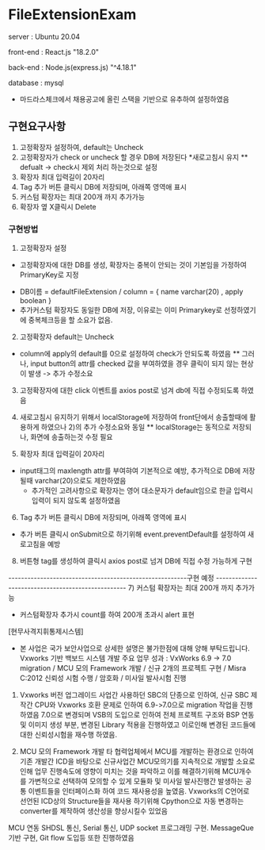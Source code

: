 # FileExtensionExam

server : Ubuntu 20.04

front-end : React.js "18.2.0"

back-end : Node.js(express.js) "^4.18.1"

database : mysql

* 마드라스체크에서 채용공고에 올린 스택을 기반으로 유추하여 설정하였음 

## 구현요구사항

1. 고정확장자 설정하여, default는 Uncheck
2. 고정확장자가 check or uncheck 할 경우 DB에 저장된다 *새로고침시 유지
  ** defualt -> check시 제외 처리 하는것으로 설정
3. 확장자 최대 입력길이 20자리
4. Tag 추가 버튼 클릭시 DB에 저장되며, 아래쪽 영역애 표시
5. 커스텀 확장자는 최대 200개 까지 추가가능
6. 확장자 옆 X클릭시 Delete

### 구현방법

1) 고정확장자 설정
  - 고정확장자에 대한 DB를 생성, 확장자는 중복이 안되는 것이 기본임을 가정하여 PrimaryKey로 지정
   * DB이름 = defaultFileExtension / column = { name varchar(20) , apply boolean }
   * 추가커스텀 확장자도 동일한 DB에 저장, 이유로는 이미 Primarykey로 선정하였기에 중복체크등을 할 소요가 없음.

2) 고정확장자 default는 Uncheck
  - column에 apply의 default를 0으로 설정하여 check가 안되도록 하였음
  ** 그러나, input button의 attr를 checked 값을 부여하였을 경우 클릭이 되지 않는 현상이 발생 -> 추가 수정소요

3) 고정확장자에 대한 click 이벤트를 axios post로 넘겨 db에 직접 수정되도록 하였음

4) 새로고침시 유지하기 위해서 localStorage에 저장하여 front단에서 송출할때에 활용하게 하였으나 2)의 추가 수정소요와 동일
  ** localStorage는 동적으로 저장되나, 화면에 송출하는것 수정 필요

5) 확장자 최대 입력길이 20자리
  - input태그의 maxlength attr를 부여햐여 기본적으로 예방, 추가적으로 DB에 저장될때 varchar(20)으로도 제한하였음
    * 추가적인 고려사항으로 확장자는 영어 대소문자가 default임으로 한글 입력시 입력이 되지 않도록 설정하였음

6) Tag 추가 버튼 클릭시 DB에 저장되며, 아래쪽 영역에 표시
  - 추가 버튼 클릭시 onSubmit으로 하기위해 event.preventDefault를 설정하여 새로고침을 예방 
  
8) 버튼형 tag를 생성하여 클릭시 axios post로 넘겨 DB에 직접 수정 가능하게 구현

--------------------------------------------------------구현 예정 --------------------------------------------------
7) 커스텀 확장자는 최대 200개 까지 추가가능
  - 커스텀확장자 추가시 count를 하여 200개 초과시 alert 표현



[현무사격지휘통제시스템] 
* 본 사업은 국가 보안사업으로 상세한 설명은 불가한점에 대해 양해 부탁드립니다.
Vxworks 기반 백보드 시스템 개발
주요 업무 성과 :
  VxWorks 6.9 -> 7.0 migration / MCU 모의 Framework 개발 / 신규 2개의 프로젝트 구현 / Misra C:2012 신뢰성 시험 수행 / 암호화 / 미사일 발사시험 진행
1) Vxworks 버전 업그레이드 
사업간 사용하던 SBC의 단종으로 인하여, 신규 SBC 제작간 CPU와 Vxworks 호환 문제로 인하여 6.9->7.0으로 migration 작업을 진행하였음
7.0으로 변경되며 VSB의 도입으로 인하여 전체 프로젝트 구조와 BSP 연동 및 이미지 생성 부분, 변경된 Library 적용을 진행하였고 이로인해 변경된 코드들에 대한 신뢰성시험을 재수행 하였음.
   
2) MCU 모의 Framework 개발
타 협력업체에서 MCU를 개발하는 환경으로 인하여 기존 개발간 ICD을 바탕으로 신규사업간 MCU모의기를 지속적으로 개발할 소요로 인해 업무 진행속도에 영향이
미치는 것을 파악하고 이를 해결하기위해 MCU개수를 가변적으로 선택하여 모의할 수 있게 모듈화 및 미사일 발사진행간 발생하는 공통 이벤트들을 인터페이스화 하여
코드 재사용성을 높였음.  Vxworks의 C언어로 선언된 ICD상의 Structure들을 재사용 하기위해 Cpython으로 자동 변경하는 converter를 제작하여 생산성을 향상시킬수 있었음

MCU 연동 SHDSL 통신, Serial 통신, UDP socket 프로그래밍 구현. MessageQue 기반 구현, Git flow 도입등 또한 진행하였음
